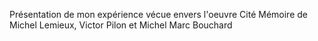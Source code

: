 Présentation de mon expérience vécue envers l'oeuvre Cité Mémoire de Michel Lemieux, Victor Pilon et Michel Marc Bouchard
